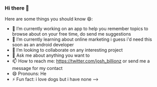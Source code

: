 ### Hi there 👋




Here are some things you should know 😄:

- 🔭 I’m currently working on an app to help you remember topics to browse about on your free time, do send me suggestions
- 🌱 I’m currently learning about online marketing i guess i'd need this soon as an android developer
- 👯 I’m looking to collaborate on any interesting project
- 💬 Ask me about anything you want to
- 📫 How to reach me: https://twitter.com/josh_billionz  or send me a message for my contact
- 😄 Pronouns: He
- ⚡ Fun fact: i love dogs but i have none
-->
